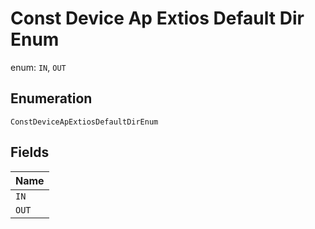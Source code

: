 
# Const Device Ap Extios Default Dir Enum

enum: `IN`, `OUT`

## Enumeration

`ConstDeviceApExtiosDefaultDirEnum`

## Fields

| Name |
|  --- |
| `IN` |
| `OUT` |

